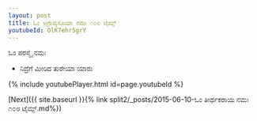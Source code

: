 ```yaml
---
layout: post
title: ಓಂ ಅಗ್ರಾಹ್ಯಸೂಯಾ ನಮಃ ೧೦೮ ಟೈಮ್ಸ್
youtubeId: OlK7ehr5grY
---
```

 
 
 ಓಂ ಪರಸ್ಮೈ ನಮಃ  
 
 -  ನಿದ್ರೆಗೆ ಮೀರಿದ ತುರೇಯಾ ಯಾರು 
 
  
 
  
 
 
 
 
 
 


{% include youtubePlayer.html id=page.youtubeId %}
 
[Next]({{ site.baseurl }}{% link  split2/_posts/2015-06-10-ಓಂ ತೀರ್ಥಕರಾಯ ನಮಃ ೧೦೮ ಟೈಮ್ಸ್.md%})
 

